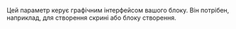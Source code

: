 Цей параметр керує графічним інтерфейсом вашого блоку. Він потрібен, наприклад, для створення скрині або блоку створення.